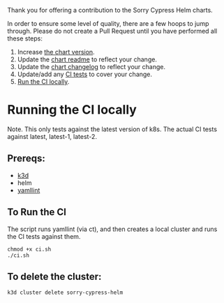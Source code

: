 Thank you for offering a contribution to the Sorry Cypress Helm charts.

In order to ensure some level of quality, there are a few hoops to jump through. Please do not create a Pull Request until you have performed all these steps:

1. Increase [the chart version](https://github.com/sorry-cypress/charts/blob/main/charts/sorry-cypress/Chart.yaml#L5).
2. Update the [chart readme](https://github.com/sorry-cypress/charts/blob/main/charts/sorry-cypress/README.md) to reflect your change.
3. Update the [chart changelog](https://github.com/sorry-cypress/charts/blob/main/charts/sorry-cypress/changelog.md) to reflect your change.
4. Update/add any [CI tests](https://github.com/sorry-cypress/charts/tree/main/charts/sorry-cypress/ci) to cover your change.
5. [Run the CI locally](https://github.com/sorry-cypress/charts/tree/main/charts/sorry-cypress/contributing/README.md).


# Running the CI locally

Note. This only tests against the latest version of k8s. The actual CI tests against latest, latest-1, latest-2.

## Prereqs:

- [k3d](https://k3d.io/)
- helm
- [yamllint](https://yamllint.readthedocs.io/en/stable/quickstart.html#installing-yamllint)


## To Run the CI
The script runs yamllint (via ct), and then creates a local cluster and runs the CI tests against them.

```
chmod +x ci.sh
./ci.sh
```

## To delete the cluster:
```
k3d cluster delete sorry-cypress-helm
```
